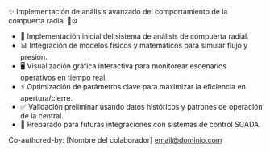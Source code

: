 ✨ Implementación de análisis avanzado del comportamiento de la compuerta radial 🌊⚙️

- 🚀 Implementación inicial del sistema de análisis de compuerta radial.
- 📊 Integración de modelos físicos y matemáticos para simular flujo y presión.
- 🖥️ Visualización gráfica interactiva para monitorear escenarios operativos en tiempo real.
- ⚡ Optimización de parámetros clave para maximizar la eficiencia en apertura/cierre.
- ✅ Validación preliminar usando datos históricos y patrones de operación de la central.
- 🔧 Preparado para futuras integraciones con sistemas de control SCADA.

Co-authored-by: [Nombre del colaborador] <email@dominio.com>
